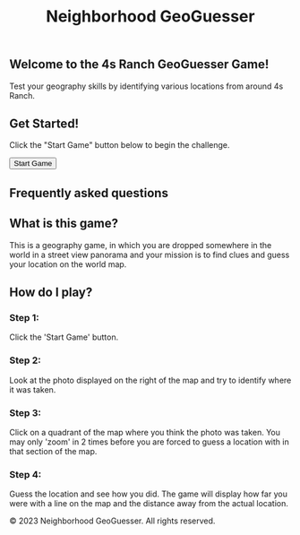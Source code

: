 <html>
<head>
  <meta charset="UTF-8">
  <title>Neighborhood GeoGuesser</title>
  <link rel="stylesheet" type="text/css" href="style.css">
</head>
<body>
  <header>
    <h1 class="title">Neighborhood GeoGuesser</h1>
  </header>
  
  <main>
    <section class="description">
      <h2>Welcome to the 4s Ranch GeoGuesser Game!</h2>
      <p>Test your geography skills by identifying various locations from around 4s Ranch.</p>
    </section>
    <section class="game-start">
      <h2>Get Started!</h2>
      <p>Click the "Start Game" button below to begin the challenge.</p>
      <button class="start-button">Start Game</button>
    </section>
    <section class="description">
      <h1>Frequently asked questions</h1>
      <h2>What is this game?</h2>
      <p> This is a geography game, in which you are dropped somewhere in the world in a street view panorama and your mission is to find clues and guess your location on the world map.</p>
      <h2>How do I play?</h2>
      <h3>Step 1:</h3>
      <p> Click the 'Start Game' button.</p>
      <h3>Step 2:</h3>
      <p> Look at the photo displayed on the right of the map and try to identify where it was taken.</p>
      <h3>Step 3:</h3>
      <p> Click on a quadrant of the map where you think the photo was taken. You may only 'zoom' in 2 times before you are forced to guess a location with in that section of the map.</p>
      <h3>Step 4:</h3>
      <p> Guess the location and see how you did. The game will display how far you were with a line on the map and the distance away from the actual location.</p>
    </section>
  </main>
  
  <footer>
    <p class="footer-text">© 2023 Neighborhood GeoGuesser. All rights reserved.</p>
  </footer>
</body>
</html>